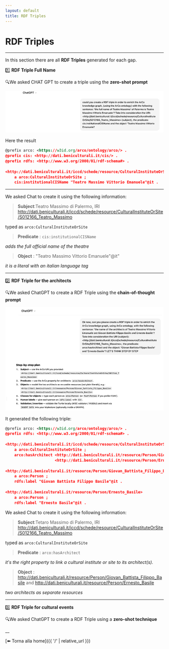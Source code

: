 ```yaml
---
layout: default
title: RDF Triples
---
```


# RDF Triples


---

In this section there are all **RDF Triples** generated for each gap.  

1️⃣ **RDF Triple Full Name** 

🔍We asked CHAT GPT to create a triple using the **zero-shot prompt**

![Screenshot](assets/css/Screenshot%20Chat%20prompt%20name%20triple.png)

Here the result

```rdf
@prefix arco: <https://w3id.org/arco/ontology/arco/> .
@prefix cis: <http://dati.beniculturali.it/cis/> .
@prefix rdfs: <http://www.w3.org/2000/01/rdf-schema#> .

<http://dati.beniculturali.it/iccd/schede/resource/CulturalInstituteOrSite/S012166_Teatro_Massimo>
    a arco:CulturalInstituteOrSite ;
    cis:institutionalCISName "Teatro Massimo Vittorio Emanuele"@it .
```
---
We asked Chat to create it using the following information: 

> **Subject**:Teatro Massimo di Palermo, IRI <http://dati.beniculturali.it/iccd/schede/resource/CulturalInstituteOrSite/S012166_Teatro_Massimo>

typed as `arco:CulturalInstituteOrSite`

> **Predicate** : `cis:institutionalCISName`

*adds the full official name of the theatre*

>**Object** : "Teatro Massimo Vittorio Emanuele"@it"

*it is a literal with an italian language tag*

---

2️⃣ **RDF Triple for the architects** 

🔍We asked ChatGPT to create a RDF Triple using the **chain-of-thought prompt**


![Screenshot](assets/css/Screenshot%20chat%20prompt%20architects.png) 

It generated the following triple:

```rdf
@prefix arco: <https://w3id.org/arco/ontology/arco/> .
@prefix rdfs: <http://www.w3.org/2000/01/rdf-schema#> .

<http://dati.beniculturali.it/iccd/schede/resource/CulturalInstituteOrSite/S012166_Teatro_Massimo>
    a arco:CulturalInstituteOrSite ;
    arco:hasArchitect <http://dati.beniculturali.it/resource/Person/Giovan_Battista_Filippo_Basile>,
                      <http://dati.beniculturali.it/resource/Person/Ernesto_Basile> .

<http://dati.beniculturali.it/resource/Person/Giovan_Battista_Filippo_Basile>
    a arco:Person ;
    rdfs:label "Giovan Battista Filippo Basile"@it .

<http://dati.beniculturali.it/resource/Person/Ernesto_Basile>
    a arco:Person ;
    rdfs:label "Ernesto Basile"@it .
```

We asked Chat to create it using the following information: 

> **Subject**:Tetaro Massimo di Palermo, IRI <http://dati.beniculturali.it/iccd/schede/resource/CulturalInstituteOrSite/S012166_Teatro_Massimo>

typed as `arco:CulturalInstituteOrSite`

> **Predicate** : `arco:hasArchitect`

*it's the right property to link a cultural institute or site to its architect(s).*

>**Object** : 
<http://dati.beniculturali.it/resource/Person/Giovan_Battista_Filippo_Basile> and <http://dati.beniculturali.it/resource/Person/Ernesto_Basile>

*two architects as separate resources*

---

3️⃣ **RDF Triple for cultural events** 

🔍We asked ChatGPT to create a RDF Triple using a **zero-shot technique**

__

[⬅️ Torna alla home]({{ '/' | relative_url }})
